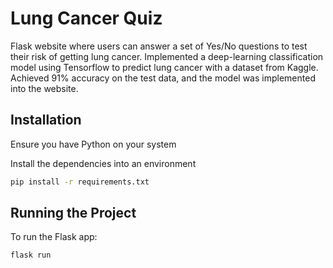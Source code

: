 # Lung Cancer Quiz

Flask website where users can answer a set of Yes/No questions to test their risk of getting lung cancer. Implemented a deep-learning classification model 
using Tensorflow to predict lung cancer with a dataset from Kaggle. Achieved 91% accuracy on the test data, and the model was implemented into the website.

## Installation

Ensure you have Python on your system

Install the dependencies into an environment

```bash
pip install -r requirements.txt
```

## Running the Project

To run the Flask app:

```bash
flask run
```
